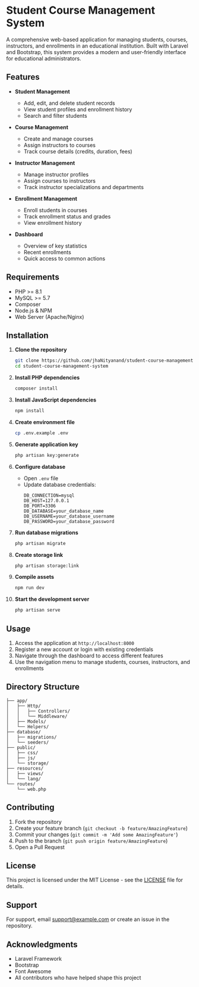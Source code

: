 # Student Course Management System

A comprehensive web-based application for managing students, courses, instructors, and enrollments in an educational institution. Built with Laravel and Bootstrap, this system provides a modern and user-friendly interface for educational administrators.

## Features

- **Student Management**
  - Add, edit, and delete student records
  - View student profiles and enrollment history
  - Search and filter students

- **Course Management**
  - Create and manage courses
  - Assign instructors to courses
  - Track course details (credits, duration, fees)

- **Instructor Management**
  - Manage instructor profiles
  - Assign courses to instructors
  - Track instructor specializations and departments

- **Enrollment Management**
  - Enroll students in courses
  - Track enrollment status and grades
  - View enrollment history

- **Dashboard**
  - Overview of key statistics
  - Recent enrollments
  - Quick access to common actions

## Requirements

- PHP >= 8.1
- MySQL >= 5.7
- Composer
- Node.js & NPM
- Web Server (Apache/Nginx)

## Installation

1. **Clone the repository**
   ```bash
   git clone https://github.com/jhaNityanand/student-course-management-system-laravel.git
   cd student-course-management-system
   ```

2. **Install PHP dependencies**
   ```bash
   composer install
   ```

3. **Install JavaScript dependencies**
   ```bash
   npm install
   ```

4. **Create environment file**
   ```bash
   cp .env.example .env
   ```

5. **Generate application key**
   ```bash
   php artisan key:generate
   ```

6. **Configure database**
   - Open `.env` file
   - Update database credentials:
     ```
     DB_CONNECTION=mysql
     DB_HOST=127.0.0.1
     DB_PORT=3306
     DB_DATABASE=your_database_name
     DB_USERNAME=your_database_username
     DB_PASSWORD=your_database_password
     ```

7. **Run database migrations**
   ```bash
   php artisan migrate
   ```

8. **Create storage link**
   ```bash
   php artisan storage:link
   ```

9. **Compile assets**
   ```bash
   npm run dev
   ```

10. **Start the development server**
    ```bash
    php artisan serve
    ```

## Usage

1. Access the application at `http://localhost:8000`
2. Register a new account or login with existing credentials
3. Navigate through the dashboard to access different features
4. Use the navigation menu to manage students, courses, instructors, and enrollments

## Directory Structure

```
├── app/
│   ├── Http/
│   │   ├── Controllers/
│   │   └── Middleware/
│   ├── Models/
│   └── Helpers/
├── database/
│   ├── migrations/
│   └── seeders/
├── public/
│   ├── css/
│   ├── js/
│   └── storage/
├── resources/
│   ├── views/
│   └── lang/
└── routes/
    └── web.php
```

## Contributing

1. Fork the repository
2. Create your feature branch (`git checkout -b feature/AmazingFeature`)
3. Commit your changes (`git commit -m 'Add some AmazingFeature'`)
4. Push to the branch (`git push origin feature/AmazingFeature`)
5. Open a Pull Request

## License

This project is licensed under the MIT License - see the [LICENSE](LICENSE) file for details.

## Support

For support, email support@example.com or create an issue in the repository.

## Acknowledgments

- Laravel Framework
- Bootstrap
- Font Awesome
- All contributors who have helped shape this project
